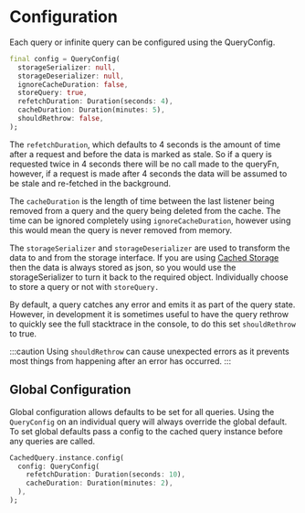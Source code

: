 # Configuration

Each query or infinite query can be configured using the QueryConfig.
```dart
final config = QueryConfig(
  storageSerializer: null,
  storageDeserializer: null,
  ignoreCacheDuration: false,
  storeQuery: true,
  refetchDuration: Duration(seconds: 4),
  cacheDuration: Duration(minutes: 5),
  shouldRethrow: false,
);
```
The `refetchDuration`, which defaults to 4 seconds is the amount of time after a request and before the data is marked 
as stale. So if a query is requested twice in 4 seconds there will be no call made to the queryFn, however, if a request
is made after 4 seconds the data will be assumed to be stale and re-fetched in the background.

The `cacheDuration` is the length of time between the last listener being removed from a query and the query being deleted
from the cache. The time can be ignored completely using `ignoreCacheDuration`, however using this would mean the query
is never removed from memory.

The `storageSerializer` and `storageDeserializer` are used to transform the data to and from the storage interface. 
If you are using [Cached Storage](https://pub.dev/packages/cached_storage) then the data is always stored as json, so you would use the 
storageSerializer to turn it back to the required object. Individually choose to store a query or not with `storeQuery.`

By default, a query catches any error and emits it as part of the query state. However, in development it is sometimes 
useful to have the query rethrow to quickly see the full stacktrace in the console, to do this set `shouldRethrow` to 
true.

:::caution
Using `shouldRethrow` can cause unexpected errors as it prevents most things from happening after an error has occurred.
:::

## Global Configuration

Global configuration allows defaults to be set for all queries. Using the `QueryConfig` on an individual query will 
always override the global default. To set global defaults pass a config to the cached query instance before any queries
are called.

```dart
CachedQuery.instance.config(
  config: QueryConfig(
    refetchDuration: Duration(seconds: 10),
    cacheDuration: Duration(minutes: 2),
  ),
);
```




